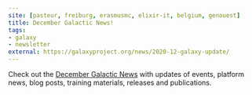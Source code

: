 ```yaml
---
site: [pasteur, freiburg, erasmusmc, elixir-it, belgium, genouest]
title: December Galactic News!
tags: 
- galaxy
- newsletter
external: https://galaxyproject.org/news/2020-12-galaxy-update/
---
```


Check out the [December Galactic News](https://galaxyproject.org/news/2020-12-galaxy-update/) with updates of events, platform news, blog posts, training materials, releases and publications.